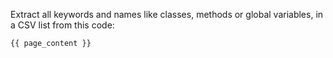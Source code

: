 Extract all keywords and names like classes, methods or global variables, in a CSV list from this code:
```{{ language }}
{{ page_content }}
```